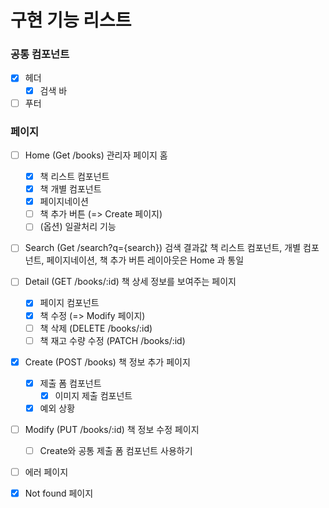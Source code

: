 # 구현 기능 리스트

### 공통 컴포넌트

- [x] 헤더
  - [x] 검색 바
- [ ] 푸터
 
### 페이지

- [ ] Home (Get /books)
  관리자 페이지 홈
  - [x] 책 리스트 컴포넌트
  - [x] 책 개별 컴포넌트
  - [x] 페이지네이션
  - [ ] 책 추가 버튼 (=> Create 페이지)
  - [ ] (옵션) 일괄처리 기능

- [ ] Search (Get /search?q={search})
  검색 결과값 
  책 리스트 컴포넌트, 개별 컴포넌트, 페이지네이션, 책 추가 버튼 레이아웃은 Home 과 통일

- [ ] Detail (GET /books/:id)
  책 상세 정보를 보여주는 페이지
  - [x] 페이지 컴포넌트
  - [x] 책 수정 (=> Modify 페이지)
  - [ ] 책 삭제 (DELETE /books/:id)
  - [ ] 책 재고 수량 수정 (PATCH /books/:id)

- [x] Create (POST /books)
  책 정보 추가 페이지
  - [x] 제출 폼 컴포넌트
    - [x] 이미지 제출 컴포넌트
  - [x] 예외 상황

- [ ] Modify (PUT /books/:id)
  책 정보 수정 페이지
  - [ ] Create와 공통 제출 폼 컴포넌트 사용하기

- [ ] 에러 페이지

- [x] Not found 페이지
